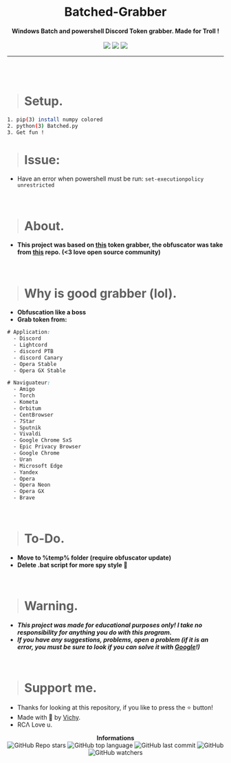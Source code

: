 <h1 align="center">Batched-Grabber</h1>

<p align='center'>
    <b>Windows Batch and powershell Discord Token grabber. Made for Troll !</b><br>
    <br>
  <img src='https://media.discordapp.net/attachments/882441218183807067/882516392249819136/unknown.png?width=847&height=443'>
  <img src='https://media.discordapp.net/attachments/882441218183807067/882516548802195466/unknown.png?width=770&height=443'>
  <img src='https://media.discordapp.net/attachments/880215682061594625/882093208924991579/unknown.png'>
</p>

----

<br><br>

> # Setup.

```sh
1. pip(3) install numpy colored
2. python(3) Batched.py
3. Get fun !
``` 

> # Issue:

* Have an error when powershell must be run: `set-executionpolicy unrestricted`

<br>

> # About.

* **This project was based on [this](https://github.com/Its-AfraL/batch-grabber) token grabber, the obfuscator was take from [this](https://github.com/VipeCode/Batch-Obfuscator) repo. (<3 love open source community)**

<br>

> # Why is good grabber (lol).

* **Obfuscation like a boss**
* **Grab token from:**
```css
# Application:
  - Discord
  - Lightcord
  - discord PTB
  - discord Canary
  - Opera Stable
  - Opera GX Stable

# Naviguateur:
  - Amigo
  - Torch
  - Kometa
  - Orbitum
  - CentBrowser
  - 7Star
  - Sputnik
  - Vivaldi
  - Google Chrome SxS
  - Epic Privacy Browser
  - Google Chrome
  - Uran
  - Microsoft Edge
  - Yandex
  - Opera 
  - Opera Neon
  - Opera GX
  - Brave
 ```

<br>

> # To-Do.

* **Move to %temp% folder (require obfuscator update)**
* **Delete .bat script for more spy style 🎩**

<br>

> # Warning.

* ***This project was made for educational purposes only! I take no responsibility for anything you do with this program.***
* ***If you have any suggestions, problems, open a problem (if it is an error, you must be sure to look if you can solve it with [Google](https://giybf.com)!)***

<br>

> # Support me.

* Thanks for looking at this repository, if you like to press the ⭐ button!
* Made with 💖 by [Vichy](https://github.com/Its-Vichy).
* RCΛ Love u.

<p align="center"> 
    <b>Informations</b><br>
    <img alt="GitHub Repo stars" src="https://img.shields.io/github/stars/Its-Vichy/Batched-Grabber?style=social">
    <img alt="GitHub top language" src="https://img.shields.io/github/languages/top/Its-Vichy/Batched-Grabber">
    <img alt="GitHub last commit" src="https://img.shields.io/github/last-commit/Its-Vichy/Batched-Grabber">
    <img alt="GitHub" src="https://img.shields.io/github/license/Its-Vichy/Batched-Grabber">
    <img alt="GitHub watchers" src="https://img.shields.io/github/watchers/Its-Vichy/Batched-Grabber?style=social">
</p>
